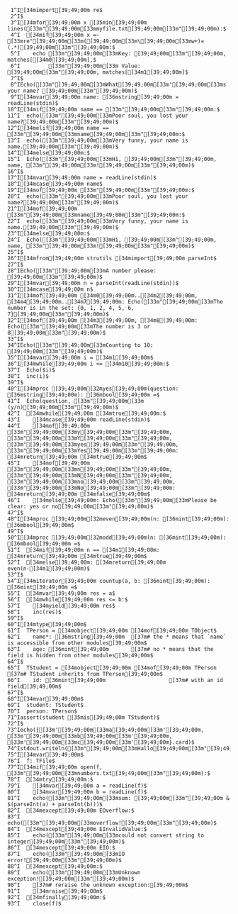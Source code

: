      1^I[34mimport[39;49;00m re$
     2^I$
     3^I[34mfor[39;49;00m x [35min[39;49;00m lines([33m"[39;49;00m[33mmyfile.txt[39;49;00m[33m"[39;49;00m):$
     4^I  [34mif[39;49;00m x =~ [33mre"[39;49;00m[33m([39;49;00m[33m\[39;49;00m[33mw+)=(.*)[39;49;00m[33m"[39;49;00m:$
     5^I    echo [33m"[39;49;00m[33mKey: [39;49;00m[33m"[39;49;00m, matches[[34m0[39;49;00m],$
     6^I         [33m"[39;49;00m[33m Value: [39;49;00m[33m"[39;49;00m, matches[[34m1[39;49;00m]$
     7^I$
     8^IEcho([33m"[39;49;00m[33mWhat[39;49;00m[33m'[39;49;00m[33ms your name? [39;49;00m[33m"[39;49;00m)$
     9^I[34mvar[39;49;00m name: [36mstring[39;49;00m = readLine(stdin)$
    10^I[34mif[39;49;00m name == [33m"[39;49;00m[33m"[39;49;00m:$
    11^I  echo([33m"[39;49;00m[33mPoor soul, you lost your name?[39;49;00m[33m"[39;49;00m)$
    12^I[34melif[39;49;00m name == [33m"[39;49;00m[33mname[39;49;00m[33m"[39;49;00m:$
    13^I  echo([33m"[39;49;00m[33mVery funny, your name is name.[39;49;00m[33m"[39;49;00m)$
    14^I[34melse[39;49;00m:$
    15^I  Echo([33m"[39;49;00m[33mHi, [39;49;00m[33m"[39;49;00m, name, [33m"[39;49;00m[33m![39;49;00m[33m"[39;49;00m)$
    16^I$
    17^I[34mvar[39;49;00m name = readLine(stdin)$
    18^I[34mcase[39;49;00m name$
    19^I[34mof[39;49;00m [33m"[39;49;00m[33m"[39;49;00m:$
    20^I  echo([33m"[39;49;00m[33mPoor soul, you lost your name?[39;49;00m[33m"[39;49;00m)$
    21^I[34mof[39;49;00m [33m"[39;49;00m[33mname[39;49;00m[33m"[39;49;00m:$
    22^I  echo([33m"[39;49;00m[33mVery funny, your name is name.[39;49;00m[33m"[39;49;00m)$
    23^I[34melse[39;49;00m:$
    24^I  Echo([33m"[39;49;00m[33mHi, [39;49;00m[33m"[39;49;00m, name, [33m"[39;49;00m[33m![39;49;00m[33m"[39;49;00m)$
    25^I$
    26^I[34mfrom[39;49;00m strutils [34mimport[39;49;00m parseInt$
    27^I$
    28^IEcho([33m"[39;49;00m[33mA number please: [39;49;00m[33m"[39;49;00m)$
    29^I[34mvar[39;49;00m n = parseInt(readLine(stdin))$
    30^I[34mcase[39;49;00m n$
    31^I[34mof[39;49;00m [34m0[39;49;00m..[34m2[39;49;00m, [34m4[39;49;00m..[34m7[39;49;00m: Echo([33m"[39;49;00m[33mThe number is in the set: {0, 1, 2, 4, 5, 6, 7}[39;49;00m[33m"[39;49;00m)$
    32^I[34mof[39;49;00m [34m3[39;49;00m, [34m8[39;49;00m: Echo([33m"[39;49;00m[33mThe number is 3 or 8[39;49;00m[33m"[39;49;00m)$
    33^I$
    34^IEcho([33m"[39;49;00m[33mCounting to 10: [39;49;00m[33m"[39;49;00m)$
    35^I[34mvar[39;49;00m i = [34m1[39;49;00m$
    36^I[34mwhile[39;49;00m i <= [34m10[39;49;00m:$
    37^I  Echo($i)$
    38^I  inc(i)$
    39^I$
    40^I[34mproc [39;49;00m[32myes[39;49;00m(question: [36mstring[39;49;00m): [36mbool[39;49;00m =$
    41^I  Echo(question, [33m"[39;49;00m[33m (y/n)[39;49;00m[33m"[39;49;00m)$
    42^I  [34mwhile[39;49;00m [34mtrue[39;49;00m:$
    43^I    [34mcase[39;49;00m readLine(stdin)$
    44^I    [34mof[39;49;00m [33m"[39;49;00m[33my[39;49;00m[33m"[39;49;00m, [33m"[39;49;00m[33mY[39;49;00m[33m"[39;49;00m, [33m"[39;49;00m[33myes[39;49;00m[33m"[39;49;00m, [33m"[39;49;00m[33mYes[39;49;00m[33m"[39;49;00m: [34mreturn[39;49;00m [34mtrue[39;49;00m$
    45^I    [34mof[39;49;00m [33m"[39;49;00m[33mn[39;49;00m[33m"[39;49;00m, [33m"[39;49;00m[33mN[39;49;00m[33m"[39;49;00m, [33m"[39;49;00m[33mno[39;49;00m[33m"[39;49;00m, [33m"[39;49;00m[33mNo[39;49;00m[33m"[39;49;00m: [34mreturn[39;49;00m [34mfalse[39;49;00m$
    46^I    [34melse[39;49;00m: Echo([33m"[39;49;00m[33mPlease be clear: yes or no[39;49;00m[33m"[39;49;00m)$
    47^I$
    48^I[34mproc [39;49;00m[32meven[39;49;00m(n: [36mint[39;49;00m): [36mbool[39;49;00m$
    49^I$
    50^I[34mproc [39;49;00m[32modd[39;49;00m(n: [36mint[39;49;00m): [36mbool[39;49;00m =$
    51^I  [34mif[39;49;00m n == [34m1[39;49;00m: [34mreturn[39;49;00m [34mtrue[39;49;00m$
    52^I  [34melse[39;49;00m: [34mreturn[39;49;00m even(n-[34m1[39;49;00m)$
    53^I$
    54^I[34miterator[39;49;00m countup(a, b: [36mint[39;49;00m): [36mint[39;49;00m =$
    55^I  [34mvar[39;49;00m res = a$
    56^I  [34mwhile[39;49;00m res <= b:$
    57^I    [34myield[39;49;00m res$
    58^I    inc(res)$
    59^I$
    60^I[34mtype[39;49;00m$
    61^I  TPerson = [34mobject[39;49;00m [34mof[39;49;00m TObject$
    62^I    name*: [36mstring[39;49;00m  [37m# the * means that `name` is accessible from other modules[39;49;00m$
    63^I    age: [36mint[39;49;00m       [37m# no * means that the field is hidden from other modules[39;49;00m$
    64^I$
    65^I  TStudent = [34mobject[39;49;00m [34mof[39;49;00m TPerson [37m# TStudent inherits from TPerson[39;49;00m$
    66^I    id: [36mint[39;49;00m                    [37m# with an id field[39;49;00m$
    67^I$
    68^I[34mvar[39;49;00m$
    69^I  student: TStudent$
    70^I  person: TPerson$
    71^Iassert(student [35mis[39;49;00m TStudent)$
    72^I$
    73^Iecho({[33m'[39;49;00m[33ma[39;49;00m[33m'[39;49;00m, [33m'[39;49;00m[33mb[39;49;00m[33m'[39;49;00m, [33m'[39;49;00m[33mc[39;49;00m[33m'[39;49;00m}.card)$
    74^Istdout.writeln([33m"[39;49;00m[33mHallo[39;49;00m[33m"[39;49;00m)$
    75^I[34mvar[39;49;00m$
    76^I  f: TFile$
    77^I[34mif[39;49;00m open(f, [33m"[39;49;00m[33mnumbers.txt[39;49;00m[33m"[39;49;00m):$
    78^I  [34mtry[39;49;00m:$
    79^I    [34mvar[39;49;00m a = readLine(f)$
    80^I    [34mvar[39;49;00m b = readLine(f)$
    81^I    echo([33m"[39;49;00m[33msum: [39;49;00m[33m"[39;49;00m & $(parseInt(a) + parseInt(b)))$
    82^I  [34mexcept[39;49;00m EOverflow:$
    83^I    echo([33m"[39;49;00m[33moverflow![39;49;00m[33m"[39;49;00m)$
    84^I  [34mexcept[39;49;00m EInvalidValue:$
    85^I    echo([33m"[39;49;00m[33mcould not convert string to integer[39;49;00m[33m"[39;49;00m)$
    86^I  [34mexcept[39;49;00m EIO:$
    87^I    echo([33m"[39;49;00m[33mIO error![39;49;00m[33m"[39;49;00m)$
    88^I  [34mexcept[39;49;00m:$
    89^I    echo([33m"[39;49;00m[33mUnknown exception![39;49;00m[33m"[39;49;00m)$
    90^I    [37m# reraise the unknown exception:[39;49;00m$
    91^I    [34mraise[39;49;00m$
    92^I  [34mfinally[39;49;00m:$
    93^I    close(f)$
